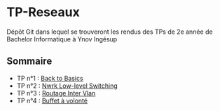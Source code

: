 # TP-Reseaux

Dépôt Git dans lequel se trouveront les rendus des TPs de 2e année de Bachelor Informatique à Ynov Ingésup

## Sommaire

* TP n°1 : [Back to Basics](https://github.com/Soteded/TP-Reseau-B2/tree/master/TP1-Back_to_Basic "Back to basiks")
* TP n°2 : [Nwrk Low-level Switching](https://github.com/Soteded/TP-Reseau-B2/tree/master/TP2-Network_Low_level-Switching "Network's Low-level switching")
* TP n°3 : [Routage Inter Vlan](https://github.com/Soteded/TP-Reseau-B2/tree/master/TP3-Routage%20Inter-VLAN "Routage Inter-Vlan")
* TP n°4 : [Buffet à volonté](https://github.com/Soteded/TP-Reseau-B2/tree/master/TP4-Buffet_a_volonte "Buffet à volonté")